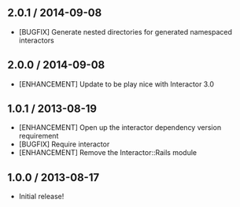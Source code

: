 ## 2.0.1 / 2014-09-08

* [BUGFIX] Generate nested directories for generated namespaced interactors

## 2.0.0 / 2014-09-08

* [ENHANCEMENT] Update to be play nice with Interactor 3.0

## 1.0.1 / 2013-08-19

* [ENHANCEMENT] Open up the interactor dependency version requirement
* [BUGFIX] Require interactor
* [ENHANCEMENT] Remove the Interactor::Rails module

## 1.0.0 / 2013-08-17

* Initial release!
